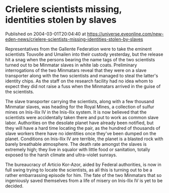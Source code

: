 # Crielere scientists missing, identities stolen by slaves
Published on 2004-03-01T20:04:40 at https://universe.eveonline.com/new-eden-news/crielere-scientists-missing-identities-stolen-by-slaves

Representatives from the Gallente Federation were to take the eminent scientists Touvolle and Umailen into their custody yesterday, but the release hit a snag when the persons bearing the name tags of the two scientists turned out to be Minmatar slaves in white lab coats. Preliminary interrogations of the two Minmatars reveal that they were on a slave transporter along with the two scientists and managed to steal the latter's identity chips. As the staff on the research facility had no idea whom to expect they did not raise a fuss when the Minmatars arrived in the guise of the scientists.   
  
The slave transporter carrying the scientists, along with a few thousand Minmatar slaves, was heading for the Royal Mines, a collection of sulfur mines on Inis-Ilix IV in the Inis-Ilix system. It is now believed that the scientists were accidentally taken there and put to work as common slave labor. Authorities on the desolate planet have already been notified, but they will have a hard time locating the pair, as the hundred of thousands of slave workers there have no identities once they've been dumped on the planet. Conditions on Inis-Ilix IV are terrible, the planet is a blasted rock with barely breathable atmosphere. The death rate amongst the slaves is extremely high; they live in squalor with little food or sanitation, totally exposed to the harsh climate and ultra-violet sunrays.   
  
The bureaucracy of Articio Kor-Azor, aided by Federal authorities, is now in full swing trying to locate the scientists, as all this is turning out to be a rather embarrassing episode for him. The fate of the two Minmatars that so ingeniously saved themselves from a life of misery on Inis-Ilix IV is yet to be decided.
